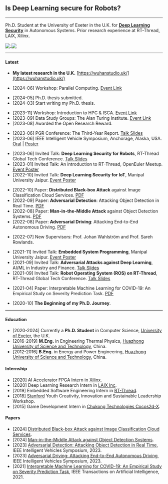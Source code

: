 <!-- ### [吴晗 (Wu Han)](https://github.com/wuhanstudio) -->

## Is Deep Learning secure for Robots?

---------

Ph.D. Student at the University of Exeter in the U.K. for **<a href="https://wuhanstudio.uk">Deep Learning Security</a>** in Autonomous Systems. Prior research experience at RT-Thread, LAIX, Xilinx.

<div>
  <a href="https://wuhanstudio.uk">
    <img align="center" src="https://github-readme-stats.wuhanstudio.vercel.app/api?username=wuhanstudio&include_all_commits=true&show_icons=true&hide=issues&count_private=true" />
  </a>
  <a href="https://wuhanstudio.uk">
    <img align="center" src="https://github-readme-stats.wuhanstudio.vercel.app/api/top-langs/?username=wuhanstudio&layout=compact&langs_count=6" />
  </a>
</div>

---------

#### Latest

- **My latest research in the U.K.** [https://wuhanstudio.uk/](https://wuhanstudio.uk/)
<!-- -->
- [2024-06] Workshop: Parallel Computing. [Event Link](https://github.com/coding-for-reproducible-research/parallel-computing)
<!-- -->
- [2024-05] Ph.D. thesis submitted.
- [2024-03] Start writing my Ph.D. thesis.
<!-- -->
- [2023-11] Workshop: Introduction to HPC & ISCA. [Event Link](https://uniexeterrse.github.io/intro-to-isca/)
- [2023-09] Data Study Groups: The Alan Turing Institute. [Event Link](https://www.turing.ac.uk/collaborate-turing/data-study-groups)
- [2023-08] Awarded the Open Research Reward.
<!-- -->
- [2023-06] PGR Conference: The Third-Year Report. [Talk Slides](https://research.wuhanstudio.uk/)
- [2023-06] IEEE Intelligent Vehicle Symposium, Anchorage, Alaska, USA. [Oral](https://onedrive.live.com/View.aspx?resid=307AE78484113A13!304&wdSlideId=256&wdModeSwitchTime=1685351149764&authkey=!AHZYQ7PAYuW3BQU) | [Poster](https://wuhanstudio.uk/file/IV23-Poster-Adversarial-Detection.pdf)
<!-- -->
- [2023-06] Invited Talk: **Deep Learning Security for Robots**, RT-Thread Global Tech Conference. [Talk Slides](https://rtt.wuhanstudio.uk/)
- [2023-01] Invited Talk: An introduction to RT-Thread, OpenEuler Meetup. [Event Poster](https://wuhanstudio.cc/resources/img/openeuler.jpg)
- [2022-10] Invited Talk: **Deep Learning Security for IoT**, Manipal University Jaipur. [Event Poster](https://wuhanstudio.cc/resources/img/iot.jpg)
<!-- -->
- [2022-10] Paper: **Distributed Black-box Attack** against Image Classification Cloud Services. [PDF](https://arxiv.org/abs/2210.16371)
- [2022-09] Paper: **Adversarial Detection**: Attacking Object Detection in Real Time. [PDF](https://ieeexplore.ieee.org/document/10186608) 
- [2022-08] Paper: **Man-in-the-Middle Attack** against Object Detection Systems. [PDF](https://arxiv.org/abs/2208.07174)
- [2022-08] Paper: **Adversarial Driving**: Attacking End-to-End Autonomous Driving. [PDF](https://ieeexplore.ieee.org/document/10186386) 
<!-- -->
- [2022-07] New Supervisors: Prof. Johan Wahlström and Prof. Sareh Rowlands.
<!-- [2022-04] PGR Conference Talk: Man-in-the-Middle Attack against Object Detection. [Talk Slides](https://minm.wuhanstudio.uk/) -->
- [2021-11] Invited Talk: **Embedded System Programming**, Manipal University Jaipur. [Event Poster](https://wuhanstudio.cc/resources/img/manipal.png)
- [2021-09] Invited Talk: **Adversarial Attacks against Deep Learning**, AI/ML in Industry and Finance. [Talk Slides](https://orca.wuhanstudio.uk/)
- [2021-09] Invited Talk: **Robot Operating System (ROS) on RT-Thread**, RT-Thread Global Tech Conference. [Talk Slides](https://ros.wuhanstudio.uk/)
<!-- -->
- [2021-04] Paper: Interpretable Machine Learning for COVID-19: An Empirical Study on Severity Prediction Task. [PDF](https://ieeexplore.ieee.org/document/9465748)
<!-- -->
- [2020-10] **The Beginning of my Ph.D. Journey**.
<!-- -->
--------

#### Education

- [2020-2024] Currently a **Ph.D. Student** in Computer Science, [University of Exeter](https://www.exeter.ac.uk/), the U.K.
- [2016-2019] **M.Eng.** in Engineering Thermal Physics, [Huazhong University of Science and Technology](http://tpl.energy.hust.edu.cn/), China.
- [2012-2016] **B.Eng.** in Energy and Power Engineering, [Huazhong University of Science and Technology](https://www.hust.edu.cn/), China.

#### Internship
- [2020] AI Accelerator FPGA Intern in <a href="https://www.xilinx.com/">Xilinx</a>.
- [2020] Deep Learning Research Intern in <a href="https://www.liulishuo.com/en">LAIX Inc</a>.
- [2019] Embedded Software Engineering Intern in <a href="https://www.rt-thread.org/">RT-Thread</a>.
- [2018] [Stanford](https://web.stanford.edu/group/sdgc/youthleadership.html) Youth Creativity, Innovation and Sustainable Leadership Workshop.
- [2015] Game Development Intern in <a href="https://www.cocos.com/en/">Chukong Technologies Cocos2d-X</a>.

#### Papers

- [2024] [Distributed Black-box Attack against Image Classification Cloud Services](https://arxiv.org/abs/2210.16371).
- [2024] [Man-in-the-Middle Attack against Object Detection Systems](https://arxiv.org/abs/2208.07174).
- [2023] [Adversarial Detection: Attacking Object Detection in Real Time](https://ieeexplore.ieee.org/document/10186608), IEEE Intelligent Vehicles Symposium, 2023.
- [2023] [Adversarial Driving: Attacking End-to-End Autonomous Driving](https://ieeexplore.ieee.org/document/10186386), IEEE Intelligent Vehicles Symposium, 2023.
- [2021] [
Interpretable Machine Learning for COVID-19: An Empirical Study on Severity Prediction Task](https://ieeexplore.ieee.org/document/9465748), IEEE Transactions on Artificial Intelligence, 2021.

<!--
- [2018] Micropump speed measurement and prediction using machine learning method. Thermal engineering annual academic report. 2018. 615-620.
- [2018] System status prediction for temperature control system using recurrent neural network. The 20th energy and power engineering annual academic report.
-->

<!-- 
#### Patents

- [2018] A hydraulic suspension micropump. International Patent. PCT/CN2017/071675.
- [2017] A Micro Hydraulic Suspension Mechanical Pump. Patent of Invention. P.R. China Patent. CN106762694B.
- [2017] A hydraulic suspension micropump. P.R China Patent CN 106762694A.
- [2016] [A smart liquid cooling garment. P.R China Patent CN 106174783A](https://bicover.wuhanstudio.cc/).
- [2015] [A flexible switching structure for printing nozzle and milling tool. P.R. China Patent. CN201520004959.2](https://focus.wuhanstudio.cc). 

#### Copyrights

- [2017] TPL micropump design software. 2017SR158597.
- [2015] Focus Sandrial 3D Printer. 2015SR208939.
-->

<!-- #### Honors
- [2021] RT-Thread Community **Outstanding Contribution Award**.
- [2017] **Bronze Medal**. National Internet Innovation and Entrepreneurship Competition. **互联网+ 创新创业大赛 铜奖**.
- [2016] **Silver Medal**. HUAWEI Code Craft 2016. **华为软件精英挑战赛 武长16强**.
- [2015] **Special Award**. "Challenge Cup" National College Student Curricular Academic Science and Technology Works Competition. **全国 "挑战杯" 特等奖**.
- [2015] **Special Award**. "Youfang Cup" IoT Electronics Design Competition. **"有方杯" 物联网电子设计大赛 特等奖**.
 -->
 
<br />

<!-- --------- -->
<!-- #### Research Projects -->

<!-- [![Whitebox Adversarial Toolbox](https://github-readme-stats.vercel.app/api/pin/?username=wuhanstudio&repo=whitebox-adversarial-toolbox&show_owner=false)](https://github.com/wuhanstudio/whitebox-adversarial-toolbox)&nbsp;&nbsp; -->
<!-- [![Blackbox Adversarial Toolbox](https://github-readme-stats.vercel.app/api/pin/?username=wuhanstudio&repo=blackbox-adversarial-toolbox&show_owner=false)](https://github.com/wuhanstudio/blackbox-adversarial-toolbox) -->

<!-- [![Adversarial Driving](https://github-readme-stats.vercel.app/api/pin/?username=wuhanstudio&repo=adversarial-driving&show_owner=false)](https://github.com/wuhanstudio/adversarial-driving)&nbsp;&nbsp; -->
<!-- [![Adversarial ROS Driving](https://github-readme-stats.vercel.app/api/pin/?username=wuhanstudio&repo=adversarial-ros-driving&show_owner=false)](https://github.com/wuhanstudio/adversarial-ros-driving)&nbsp;&nbsp; -->

<!-- [![Adversarial Detection](https://github-readme-stats.vercel.app/api/pin/?username=wuhanstudio&repo=adversarial-detection&show_owner=false)](https://github.com/wuhanstudio/adversarial-detection)&nbsp;&nbsp;
[![Adversarial ROS Detection](https://github-readme-stats.vercel.app/api/pin/?username=wuhanstudio&repo=adversarial-ros-detection&show_owner=false)](https://github.com/wuhanstudio/adversarial-ros-detection) -->

<!-- #### Side Projects -->

<!-- [![16-bit CPU](https://github-readme-stats.vercel.app/api/pin/?username=wuhanstudio&repo=nand2tetris-iverilog&show_owner=true)](https://github.com/wuhanstudio/nand2tetris-iverilog)&nbsp;&nbsp; -->
<!-- [![32-bit SoC](https://github-readme-stats.vercel.app/api/pin/?username=wuhanstudio&repo=picorv32_EG4S20&show_owner=true)](https://github.com/wuhanstudio/picorv32_tang) -->

<!-- [![RT-Thread](https://github-readme-stats.vercel.app/api/pin/?username=rt-thread&repo=rt-thread&show_owner=true)](https://github.com/RT-Thread/rt-thread)&nbsp;&nbsp;
[![Zephyr](https://github-readme-stats.vercel.app/api/pin/?username=zephyrproject-rtos&repo=zephyr&show_owner=true)](https://github.com/zephyrproject-rtos/zephyr) -->

<!-- [![Carla](https://github-readme-stats.vercel.app/api/pin/?username=carla-simulator&repo=carla&show_owner=true)](https://github.com/carla-simulator/carla)&nbsp;&nbsp; -->
<!-- [![Taichi](https://github-readme-stats.vercel.app/api/pin/?username=taichi-dev&repo=taichi&show_owner=true)](https://github.com/taichi-dev/taichi) -->
